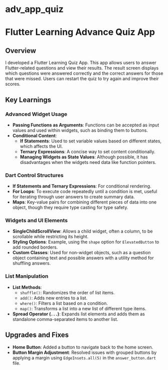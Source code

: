 # adv_app_quiz

# Flutter Learning Advance Quiz App

## Overview

I developed a Flutter Learning Quiz App. This app allows users to answer Flutter-related questions and view their results. The result screen displays which questions were answered correctly and the correct answers for those that were missed. Users can restart the quiz to try again and improve their scores.

## Key Learnings

### Advanced Widget Usage
- **Passing Functions as Arguments**: Functions can be accepted as input values and used within widgets, such as binding them to buttons.
- **Conditional Content**: 
  - **If Statements**: Used to set variable values based on different states, which affects the UI.
  - **Ternary Expressions**: A concise way to set content conditionally.
  - **Managing Widgets as State Values**: Although possible, it has disadvantages when the widgets need data like function pointers.

### Dart Control Structures
- **If Statements and Ternary Expressions**: For conditional rendering.
- **For Loops**: To execute code repeatedly until a condition is met, useful for iterating through user answers to create summary data.
- **Maps**: Key-value pairs for combining different pieces of data into one object, though they require type casting for type safety.

### Widgets and UI Elements
- **SingleChildScrollView**: Allows a child widget, often a column, to be scrollable while restricting its height.
- **Styling Options**: Example, using the `shape` option for `ElevatedButton` to add rounded borders.
- **Custom Classes**: Used for non-widget objects, such as a question object containing text and possible answers with a utility method for shuffling answers.

### List Manipulation
- **List Methods**:
  - `shuffle()`: Randomizes the order of list items.
  - `add()`: Adds new entries to a list.
  - `where()`: Filters a list based on a condition.
  - `map()`: Transforms a list into a new list of different type items.
- **Spread Operator (`...`)**: Expands list elements and adds them as standalone comma-separated items to another list.



## Upgrades and Fixes 

- **Home Button**: Added a button to navigate back to the home screen.
- **Button Margin Adjustment**: Resolved issues with grouped buttons by applying a margin using `EdgeInsets.all(5)` in the `answer_button.dart` file.